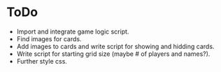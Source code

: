 # ToDo
- Import and integrate game logic script.
- Find images for cards.
- Add images to cards and write script for showing and hidding cards.
- Write script for starting grid size (maybe # of players and names?).
- Further style css.